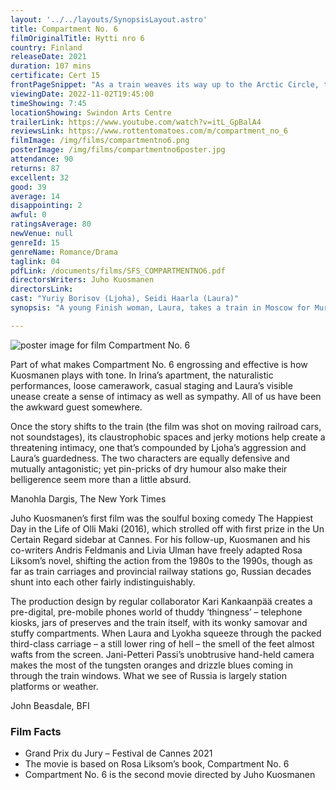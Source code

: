 ```yaml
---
layout: '../../layouts/SynopsisLayout.astro'
title: Compartment No. 6
filmOriginalTitle: Hytti nro 6
country: Finland
releaseDate: 2021
duration: 107 mins
certificate: Cert 15
frontPageSnippet: "As a train weaves its way up to the Arctic Circle, two strangers share a journey that will change their perspective on life."
viewingDate: 2022-11-02T19:45:00
timeShowing: 7:45
locationShowing: Swindon Arts Centre
trailerLink: https://www.youtube.com/watch?v=itL_GpBalA4
reviewsLink: https://www.rottentomatoes.com/m/compartment_no_6
filmImage: /img/films/compartmentno6.png
posterImage: /img/films/compartmentno6poster.jpg
attendance: 90
returns: 87
excellent: 32
good: 39
average: 14
disappointing: 2
awful: 0
ratingsAverage: 80
newVenue: null
genreId: 15
genreName: Romance/Drama
taglink: 04
pdfLink: /documents/films/SFS_COMPARTMENTNO6.pdf
directorsWriters: Juho Kuosmanen
directorsLink: 
cast: "Yuriy Borisov (Ljoha), Seidi Haarla (Laura)"
synopsis: "A young Finish woman, Laura, takes a train in Moscow for Murmansk in order to study petroglyphs at an archaeological site in the Arctic sea.  During this trip she shares a compartment with Ljoha, a Russian fellow-traveller.  Despite being opposite characters, the journey will get them closer."

---
```


![poster image for film Compartment No. 6](/img/films/compartmentno6.png "poster image for film Compartment No. 6")

Part of what makes Compartment No. 6 engrossing and effective is how Kuosmanen plays with tone.  In Irina’s apartment, the naturalistic performances, loose camerawork, casual staging and Laura’s visible unease create a sense of intimacy as well as sympathy.  All of us have been the awkward guest somewhere.

Once the story shifts to the train (the film was shot on moving railroad cars, not soundstages), its claustrophobic spaces and jerky motions help create a threatening intimacy, one that’s compounded by Ljoha’s aggression and Laura’s guardedness.  The two characters are equally defensive and mutually antagonistic; yet pin-pricks of dry humour also make their belligerence seem more than a little absurd.

<div class="review__author review__author--review1">
Manohla Dargis, The New York Times
</div>

Juho Kuosmanen’s first film was the soulful boxing comedy The Happiest Day in the Life of Olli Maki (2016), which strolled off with first prize in the Un Certain Regard sidebar at Cannes.  For his follow-up, Kuosmanen and his co-writers Andris Feldmanis and Livia Ulman have freely adapted Rosa Liksom’s novel, shifting the action from the 1980s to the 1990s, though as far as train carriages and provincial railway stations go, Russian decades shunt into each other fairly indistinguishably.  

The production design by regular collaborator Kari Kankaanpää creates a pre-digital, pre-mobile phones world of thuddy ‘thingness’ – telephone kiosks, jars of preserves and the train itself, with its wonky samovar and stuffy compartments.  When Laura and Lyokha squeeze through the packed third-class carriage – a still lower ring of hell – the smell of the feet almost wafts from the screen.  Jani-Petteri Passi’s unobtrusive hand-held camera makes the most of the tungsten oranges and drizzle blues coming in through the train windows.  What we see of Russia is largely station platforms or weather.

<div class="review__author">
John Beasdale, BFI
</div>

### Film Facts

* Grand Prix du Jury – Festival de Cannes 2021
* The movie is based on Rosa Liksom’s book, Compartment No. 6
* Compartment No. 6 is the second movie directed by Juho Kuosmanen